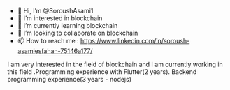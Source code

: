 - 👋 Hi, I’m @SoroushAsami1
- 👀 I’m interested in blockchain
- 🌱 I’m currently learning blockchain
- 💞️ I’m looking to collaborate on blockchain
- 📫 How to reach me : https://www.linkedin.com/in/soroush-asamiesfahan-75146a177/

I am very interested in the field of blockchain and I am currently working in this field .Programming experience with Flutter(2 years). Backend programming experience(3 years - nodejs)
